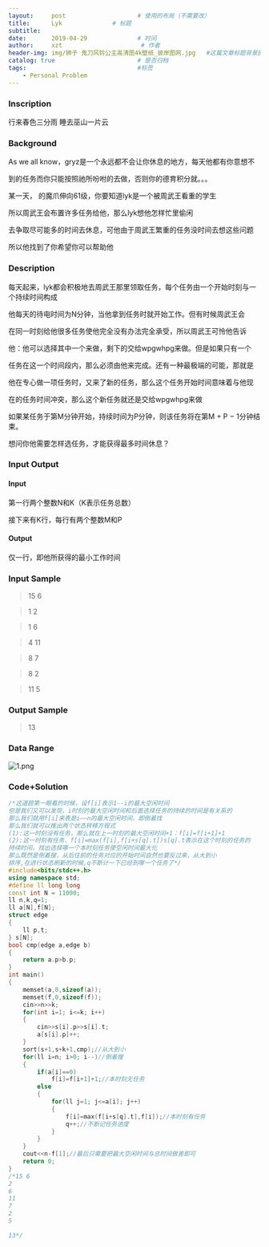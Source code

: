 ```yaml
---
layout:     post                    # 使用的布局（不需要改）
title:      Lyk              # 标题 
subtitle:   
date:       2019-04-29              # 时间
author:     xzt                      # 作者
header-img: img/狮子 鬼刀风铃公主高清图4k壁纸_彼岸图网.jpg   #这篇文章标题背景图片
catalog: true                       # 是否归档
tags:                               #标签
    - Personal Problem
---
```


### Inscription

行来春色三分雨 睡去巫山一片云

### Background

As we all know，gryz是一个永远都不会让你休息的地方，每天他都有你意想不

到的任务而你只能按照祂所吩咐的去做，否则你的德育积分就。。。

某一天， 的魔爪伸向61级，你要知道lyk是一个被周武王看重的学生

所以周武王会布置许多任务给他，那么lyk想他怎样忙里偷闲

去争取尽可能多的时间去休息，可他由于周武王繁重的任务没时间去想这些问题

所以他找到了你希望你可以帮助他

### Description

每天起来，lyk都会积极地去周武王那里领取任务，每个任务由一个开始时刻与一个持续时间构成

他每天的待电时间为N分钟，当他拿到任务时就开始工作。但有时候周武王会

在同一时刻给他很多任务使他完全没有办法完全承受，所以周武王可怜他告诉

他：他可以选择其中一个来做，剩下的交给wpgwhpg来做。但是如果只有一个

任务在这一个时间段内，那么必须由他来完成。还有一种最极端的可能，那就是

他在专心做一项任务时，又来了新的任务，那么这个任务开始时间意味着与他现

在的任务时间冲突，那么这个新任务就还是交给wpgwhpg来做

如果某任务于第M分钟开始，持续时间为P分钟，则该任务将在第M + P − 1分钟结束。

想问你他需要怎样选任务，才能获得最多时间休息？

### Input Output

#### Input

第一行两个整数N和K（K表示任务总数）

接下来有K行，每行有两个整数M和P

#### Output

仅一行，即他所获得的最小工作时间

### Input Sample

>15 6

>1 2

>1 6

>4 11

>8 7

>8 2

>11 5

### Output Sample

>13

### Data Range

![1.png](https://t1.picb.cc/uploads/2019/04/29/g2SVSv.png)

### Code+Solution

```cpp
/*这道题第一眼看的时候，设f[i]表示1--i的最大空闲时间
但是我们又可以发现，i时刻的最大空闲时间和后面选择任务的持续的时间是有关系的
那么我们就用f[i]来表是i——n的最大空闲时间，即倒着找
那么我们就可以推出两个状态转移方程式
(1):这一时刻没有任务，那么就在上一时刻的最大空闲时间+1：f[i]=f[i+1]+1
(2):这一时刻有任务，f[i]=max(f[i],f[i+s[q].t])s[q].t表示在这个时刻的任务的
持续时间，找出选择哪一个本时刻任务使空闲时间最大化
那么既然是倒着搜，从后往前的任务对应的开始时间自然也要反过来，从大到小
排序,在进行状态刷新的时候,q不断计一下已经到哪一个任务了*/
#include<bits/stdc++.h>
using namespace std;
#define ll long long
const int N = 11000;
ll n,k,q=1;
ll a[N],f[N];
struct edge
{
    ll p,t;
} s[N];
bool cmp(edge a,edge b)
{
    return a.p>b.p;
}
int main()
{
    memset(a,0,sizeof(a));
    memset(f,0,sizeof(f));
    cin>>n>>k;
    for(int i=1; i<=k; i++)
    {
        cin>>s[i].p>>s[i].t;
        a[s[i].p]++;
    }
    sort(s+1,s+k+1,cmp);//从大到小 
    for(ll i=n; i>0; i--)//倒着搜 
    {
        if(a[i]==0)
            f[i]=f[i+1]+1;//本时刻无任务 
        else
        {
            for(ll j=1; j<=a[i]; j++)
            {
                f[i]=max(f[i+s[q].t],f[i]);//本时刻有任务 
                q++;//不断记任务进度 
            }
        }
    }
    cout<<n-f[1];//最后只需要把最大空闲时间与总时间做差即可 
    return 0;
}
/*15 6
2
6
11
7
2
5

13*/
```
